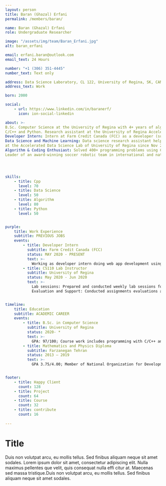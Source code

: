 ```yaml
---
layout: person
title: Baran (Ghazal) Erfani
permalink: /members/baran/

name: Baran (Ghazal) Erfani
role: Undergraduate Researcher

image: "/assets/img/team/Baran_Erfani.jpg"
alt: baran_erfani

email: erfani.baran@outlook.com
email_text: 24 Hours

number: "+1 (306) 351-4445"
number_text: Text only

address: Data Science Laboratory, CL 122, University of Regina, SK, CANADA.
address_text: Work

born: 2000

social:
    - url: https://www.linkedin.com/in/baranerf/
      icon: ion-social-linkedin

about: >-
B.Sc. Computer Science at the University of Regina with 4+ years of algorithm programming experience using
C/C++ and Python. Research assistant at the University of Regina Accelerated Data Science Lab.
Developer Intern: Intern at Farm Credit Canada (FCC) as a developer (summar 2020). Using JS, Java and Angular, Spring Boot frameworks developing a web-app.
Data Science and Machine Learning: Data science research assistant helping to provide business data solutions
at the Accelerated Data Science Lab of University of Regina since Nov 2019.
Algorithm & Coding Enthusiast: Solved 400+ programming problems using C/C++ for computer Olympiad.
Leader of an award-winning soccer robotic team in international and national venues. 




skills:
    - title: Cpp
      level: 70
    - title: Data Science
      level: 50
    - title: Algorithm
      level: 80
    - title: Python
      level: 50


purple:
    title: Work Experience
    subtitle: PREVIOUS JOBS
    events:
        - title: Developer Intern
          subtitle: Farm Credit Canada (FCC) 
          status: MAY 2020 - PRESENT
          text: >-
            Working as developer intern doing web app development using Java, Spring boot, Java Script, and Angular.
        - title: CS110 Lab Instructor
          subtitle: University of Regina
          status: May 2020 - Jun 2020
          text: >-
            Lab sessions: Prepared and conducted weekly lab sessions for Programming and Problem Solving course.
            Evaluation and Support: Conducted assignments evaluations and provided workstation support to the students.


timeline:
    title: Education
    subtitle: ACADEMIC CAREER
    events:
        - title: B.Sc. in Computer Science
          subtitle: University of Regina
          status: 2020- *
          text: >- 
            GPA: 97/100; Course work includes programming with C/C++ and data structures Research Assistant at the Accelerated Data Science Lab
        - title: Mathematics and Physics Diploma
          subtitle: Farzanegan Tehran
          status: 2013 – 2019
          text: >- 
            GPA 3.75/4.00; Member of National Organization for Development of Exceptional Talents (NODET)


footer:
    - title: Happy Client
      count: 128
    - title: Project
      count: 64
    - title: Course
      count: 32
    - title: contribute
      count: 16
      
---
```


# Title
Duis non volutpat arcu, eu mollis tellus. Sed finibus aliquam neque sit amet sodales. 
Lorem ipsum dolor sit amet, consectetur adipiscing elit. Nulla maximus pellentes que velit, 
quis consequat nulla effi citur at. Maecenas sed massa tristique.Duis non volutpat arcu, 
eu mollis tellus. Sed finibus aliquam neque sit amet sodales.
